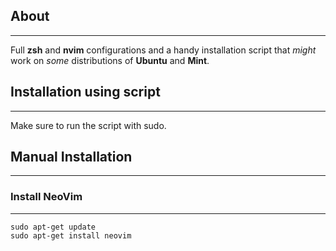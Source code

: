 ## About
---
Full **zsh** and **nvim** configurations and a handy installation script that *might* work on *some* distributions of **Ubuntu** and **Mint**.

## Installation using script
---
Make sure to run the script with sudo.

## Manual Installation
---

### Install NeoVim
---

```sudo apt-repository ppa:neovim-ppa/unstable
sudo apt-get update
sudo apt-get install neovim
```

